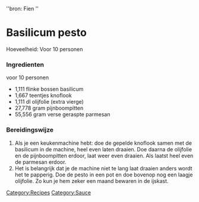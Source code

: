 ''bron: Fien ''

Basilicum pesto
===============

Hoeveelheid: Voor 10 personen

### Ingredienten

voor 10 personen

-   1,111 flinke bossen basilicum
-   1,667 teentjes knoflook
-   1,111 dl olijfolie (extra vierge)
-   27,778 gram pijnboompitten
-   55,556 gram verse geraspte parmesan

### Bereidingswijze

1.  Als je een keukenmachine hebt: doe de gepelde knoflook samen met de
    basilicum in de machine, heel even laten draaien. Doe daarna de
    olijfolie en de pijnboompitten erdoor, laat weer even draaien. Als
    laatst heel even de parmesan erdoor.
2.  Het is belangrijk dat je de machine niet te lang laat draaien anders
    wordt het te papperig. Doe de pesto in een pot en doe bovenop nog
    een laagje olijfolie. Zo kun je hem zeker een maand bewaren in de
    ijskast.

<Category:Recipes> <Category:Sauce>

